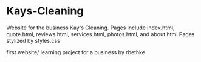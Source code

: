 # Kays-Cleaning
Website for the business Kay's Cleaning.
Pages include index.html, quote.html, reviews.html, services.html, photos.html, and about.html 
Pages stylized by styles.css

first website/ learning project for a business by rbethke